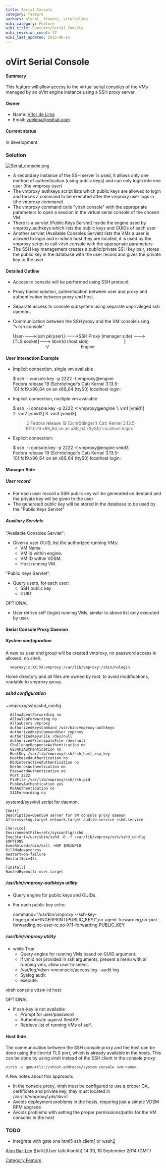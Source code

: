 ```yaml
---
title: Serial Console
category: feature
authors: alonbl, fromani, vitordelima
wiki_category: Feature
wiki_title: Features/Serial Console
wiki_revision_count: 47
wiki_last_updated: 2015-06-15
---
```


# oVirt Serial Console

#### Summary

This feature will allow access to the virtual serial consoles of the VMs managed by an oVirt engine instance using a SSH proxy server.

#### Owner

*   Name: [ Vitor de Lima](User:Vitordelima)
*   Email: vdelima@redhat.com

#### Current status

In development.

### Solution

![](Serial_console.png "Serial_console.png")

*   A secondary instance of the SSH server is used, it allows only one method of authentication (using public keys) and can only login into one user (the vmproxy user)
*   The vmproxy_authkeys script lists which public keys are allowed to login and forces a command to be executed after the vmproxy user logs in (the vmproxy command)
*   The vmproxy command calls "virsh console" with the appropriate parameters to open a session in the virtual serial console of the chosen VM
*   There is a servlet (Public Keys Servlet) inside the engine used by vmproxy_authkeys which lists the public keys and GUIDs of each user
*   Another servlet (Available Consoles Servlet) lists the VMs a user is allowed to login and in which host they are located, it is used by the vmproxy script to call virsh console with the appropriate parameters
*   The SSH key management creates a public/private SSH key pair, stores the public key in the database with the user record and gives the private key to the user

#### Detailed Outline

*   Access to console will be performed using SSH protocol.
*   Proxy based solution, authentication between user and proxy and authentication between proxy and host.
*   Separate access to console subsystem using separate unprivileged ssh daemon.
*   Communication between the SSH proxy and the VM console using "virsh console"

      User---->[ssh pk(user)]---->SSH Proxy (manager side) --->[TLS socket]---> libvirtd (host side)
                                  |
                                 V
                               Engine

#### User Interaction Example

*   Implicit connection, single vm available

      $ ssh -i console.key -p 2222 -t vmproxy@engine
      Fedora release 19 (Schrödinger’s Cat)
      Kernel 3.13.5-101.fc19.x86_64 on an x86_64 (ttyS0)
      localhost login:

*   Implicit connection, multiple vm available

      $ ssh  -i console.key -p 2222 -t vmproxy@engine
      1. vm1 [vmid1]
      2. vm2 [vmid2]
      3. vm3 [vmid3]
      > 2
      Fedora release 19 (Schrödinger’s Cat)
      Kernel 3.13.5-101.fc19.x86_64 on an x86_64 (ttyS0)
      localhost login:

*   Explicit connection:

      $ ssh  -i console.key -p 2222 -t vmproxy@engine vmid3
      Fedora release 19 (Schrödinger’s Cat)
      Kernel 3.13.5-101.fc19.x86_64 on an x86_64 (ttyS0)
      localhost login:

#### Manager Side

##### User record

*   For each user record a SSH public key will be generated on demand and the private key will be given to the user
*   The generated public key will be stored in the database to be used by the "Public Keys Servlet"

##### Auxiliary Servlets

"Available Consoles Servlet":

*   Given a user GUID, list the authorized running VMs:
    -   VM Name
    -   VM Id within engine.
    -   VM ID within VDSM.
    -   Host running VM.

"Public Keys Servlet":

*   Query users, for each user:
    -   SSH public key
    -   GUID

OPTIONAL

*   User retrive self (login) running VMs, similar to above list only executed by user.

#### Serial Console Proxy Daemon

##### System configuration

A new os user and group will be created vmproxy, no password access is allowed, no shell.

      vmproxy:x:XX:XX:vmproxy:/var/lib/vmproxy:/sbin/nologin

Home directory and all files are owned by root, to avoid modifications, readable to vmproxy group.

##### sshd configuration

~vmproxy/ssh/sshd_config

      AllowAgentForwarding no
      AllowTcpForwarding no
      AllowUsers vmproxy
      AuthorizedKeysCommand /usr/bin/vmproxy-authkeys
      AuthorizedKeysCommandUser vmproxy
      AuthorizedKeysFile /dev/null
      AuthorizedPrincipalsFile /dev/null
      ChallengeResponseAuthentication no
      GSSAPIAuthentication no
      HostKey /var/lib/vmproxy/ssh/ssh_host_rsa_key
      HostbasedAuthentication no
      KbdInteractiveAuthentication no
      KerberosAuthentication no
      PasswordAuthentication no
      Port 2222
      PidFile /var/lib/vmproxy/ssh/ssh.pid
      PubkeyAuthentication yes
      RSAAuthentication no
      X11Forwarding no

systemd/sysvinit script for daemon.

    [Unit]
    Description=OpenSSH server for VM console proxy daemon
    After=syslog.target network.target auditd.service sshd.service

    [Service]
    EnvironmentFile=/etc/sysconfig/sshd
    ExecStart=/usr/sbin/sshd -D -f /var/lib/vmproxy/ssh/sshd_config $OPTIONS
    ExecReload=/bin/kill -HUP $MAINPID
    KillMode=process
    Restart=on-failure
    RestartSec=42s

    [Install]
    WantedBy=multi-user.target

##### /usr/bin/vmproxy-authkeys utility

*   Query engine for public keys and GUIDs.
*   For each public key echo:

      command="/usr/bin/vmproxy --ssh-key-fingerprint=FINGERPRINT(PUBLIC_KEY)",no-agent-forwarding,no-port-forwarding,no-user-rc,no-X11-forwarding PUBLIC_KEY

##### /usr/bin/vmproxy utility

*   while True
    -   Query engine for running VMs based on GUID argument.
    -   if vmid not provided in ssh arguments, present a menu with all running vms, allow user to select.
    -   /var/log/vdsm-vmconsole/access.log - audit log
    -   Syslog audit
    -   execute:

virsh console vdsm-id host

OPTIONAL

*   If ssh-key is not available
    -   Prompt for user/password
    -   Authenticate against RestAPI
    -   Retrieve list of running VMs of self.

#### Host Side

The communication between the SSH console proxy and the host can be done using the libvirtd TLS port, which is already available in the hosts. This can be done by using virsh instead of the SSH client in the console proxy:

    virsh -c qemu+tls://<host-address>/system console <vm-name>

A few notes about this approach:

*   In the console proxy, virsh must be configured to use a proper CA, certificate and private key, they must located in /var/lib/vmproxy/.pki/libvirt
*   Avoids deployment problems in the hosts, requiring just a simple VDSM RPM upgrade
*   Avoids problems with setting the proper permissions/paths for the VM consoles in the host

### TODO

*   Integrate with gate one html5 ssh client[1](https://github.com/liftoff/GateOne) or wssh[2](https://github.com/aluzzardi/wssh/)

[Alon Bar-Lev](User:Alonbl) ([talk](User talk:Alonbl)) 14:39, 18 September 2014 (GMT)

<Category:Feature>
